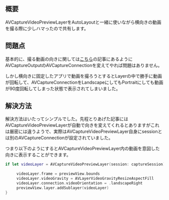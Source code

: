 <!--
title:   AVCaptureVideoPreviewLayerをつかって横向きの動画を撮る方法
tags:    Swift,Xcode,avfoundation,iOS
id:      a46d611c21eccdc2b0d4
private: false
-->
## 概要

AVCaptureVideoPreviewLayerをAutoLayoutと一緒に使いながら横向きの動画を撮る際に少しハマったので共有します。

## 問題点

基本的に、撮る動画の向きに関しては[こちら](http://qiita.com/shu223/items/057351d41229861251af)の記事にあるようにAVCaptureOutputのAVCaptureConnectionを変えてやれば問題はありません。

しかし横向きに固定したアプリで動画を撮ろうとするとLayerの中で勝手に動画が回転して、AVCaptureConnectionをLandscapeにしてもPortraitにしても動画が90度回転してしまった状態で表示されてしまいました。

## 解決方法

解決方法はいたってシンプルでした。先程とりあげた記事にはAVCaptureVideoPreviewLayerが自動で向きを変えてくれるとありますがこれは厳密には違うようで、実際はAVCaptureVideoPreviewLayer自身にsessionとは別のAVCaptureConnectionが設定されていました。

つまり以下のようにするとAVCaptureVideoPreviewLayer内の動画を意図した向きに表示することができます。

```swift
if let videoLayer = AVCaptureVideoPreviewLayer(session: captureSession) {
            
     videoLayer.frame = previewView.bounds
     videoLayer.videoGravity = AVLayerVideoGravityResizeAspectFill
     videoLayer.connection.videoOrientation = .landscapeRight
     previewView.layer.addSublayer(videoLayer)
}
```